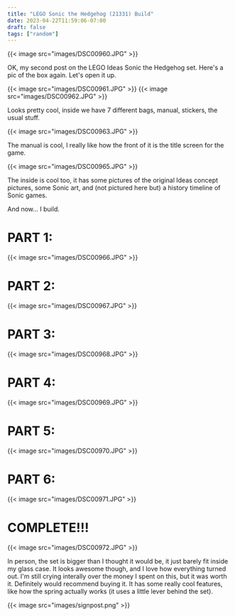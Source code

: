 ```yaml
---
title: "LEGO Sonic the Hedgehog (21331) Build"
date: 2023-04-22T11:59:06-07:00
draft: false
tags: ["random"]
---
```


{{< image src="images/DSC00960.JPG" >}}

OK, my second post on the LEGO Ideas Sonic the Hedgehog set. Here's a pic of the box again. Let's open it up.

{{< image src="images/DSC00961.JPG" >}}
{{< image src="images/DSC00962.JPG" >}}

Looks pretty cool, inside we have 7 different bags, manual, stickers, the usual stuff.

{{< image src="images/DSC00963.JPG" >}}

The manual is cool, I really like how the front of it is the title screen for the game.

{{< image src="images/DSC00965.JPG" >}}

The inside is cool too, it has some pictures of the original Ideas concept pictures, some Sonic art, and (not pictured here but) a history timeline of Sonic games.

And now... I build.

# PART 1:
{{< image src="images/DSC00966.JPG" >}}

# PART 2:
{{< image src="images/DSC00967.JPG" >}}

# PART 3:
{{< image src="images/DSC00968.JPG" >}}

# PART 4:
{{< image src="images/DSC00969.JPG" >}}

# PART 5:
{{< image src="images/DSC00970.JPG" >}}

# PART 6:
{{< image src="images/DSC00971.JPG" >}}

# COMPLETE!!!
{{< image src="images/DSC00972.JPG" >}}

In person, the set is bigger than I thought it would be, it just barely fit inside my glass case. It looks awesome though, and I love how everything turned out. I'm still crying interally over the money I spent on this, but it was worth it. Definitely would recommend buying it. It has some really cool features, like how the spring actually works (it uses a little lever behind the set).

{{< image src="images/signpost.png" >}}